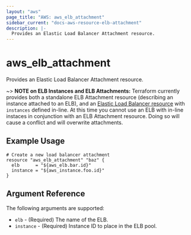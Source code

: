 ```yaml
---
layout: "aws"
page_title: "AWS: aws_elb_attachment"
sidebar_current: "docs-aws-resource-elb-attachment"
description: |-
  Provides an Elastic Load Balancer Attachment resource.
---
```


# aws\_elb\_attachment

Provides an Elastic Load Balancer Attachment resource.

~> **NOTE on ELB Instances and ELB Attachments:** Terraform currently provides
both a standalone ELB Attachment resource (describing an instance attached to
an ELB), and an [Elastic Load Balancer resource](elb.html) with
`instances` defined in-line. At this time you cannot use an ELB with in-line
instaces in conjunction with an ELB Attachment resource. Doing so will cause a
conflict and will overwrite attachments.
## Example Usage

```
# Create a new load balancer attachment
resource "aws_elb_attachment" "baz" {
  elb      = "${aws_elb.bar.id}"
  instance = "${aws_instance.foo.id}"
}
```

## Argument Reference

The following arguments are supported:

* `elb` - (Required) The name of the ELB.
* `instance` - (Required) Instance ID to place in the ELB pool.
